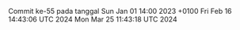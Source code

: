 Commit ke-55 pada tanggal Sun Jan 01 14:00 2023 +0100
Fri Feb 16 14:43:06 UTC 2024
Mon Mar 25 11:43:18 UTC 2024

